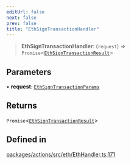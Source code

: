 ```yaml
---
editUrl: false
next: false
prev: false
title: "EthSignTransactionHandler"
---
```


> **EthSignTransactionHandler**: (`request`) => `Promise`\<[`EthSignTransactionResult`](/reference/tevm/actions/type-aliases/ethsigntransactionresult/)\>

## Parameters

• **request**: [`EthSignTransactionParams`](/reference/tevm/actions/type-aliases/ethsigntransactionparams/)

## Returns

`Promise`\<[`EthSignTransactionResult`](/reference/tevm/actions/type-aliases/ethsigntransactionresult/)\>

## Defined in

[packages/actions/src/eth/EthHandler.ts:171](https://github.com/qbzzt/tevm-monorepo/blob/main/packages/actions/src/eth/EthHandler.ts#L171)
